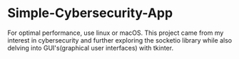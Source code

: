 # Simple-Cybersecurity-App
For optimal performance, use linux or macOS.
This project came from my interest in cybersecurity and further exploring the socketio library while also delving into GUI's(graphical user interfaces) with tkinter.
